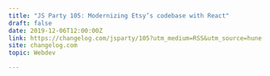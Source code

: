 ```yaml
---
title: "JS Party 105: Modernizing Etsy’s codebase with React"
draft: false
date: 2019-12-06T12:00:00Z
link: https://changelog.com/jsparty/105?utm_medium=RSS&utm_source=hune
site: changelog.com
topic: Webdev  

---
```

